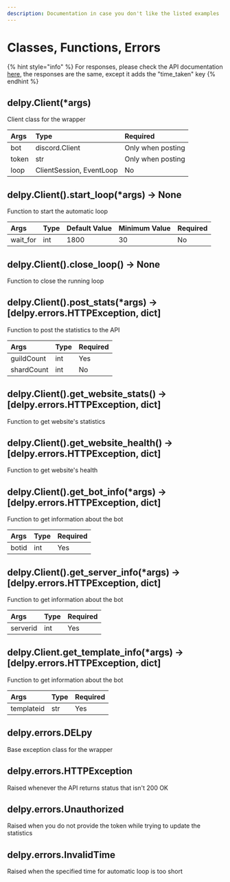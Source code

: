 ```yaml
---
description: Documentation in case you don't like the listed examples
---
```


# Classes, Functions, Errors

{% hint style="info" %}
For responses, please check the API documentation [here](https://discordextremelist.xyz/en-US/docs#api-routes), the responses are the same, except it adds the "time\_taken" key
{% endhint %}

## delpy.Client\(\*args\)

Client class for the wrapper

| Args | Type | Required |
| :--- | :--- | :--- |
| bot | discord.Client | Only when posting |
| token | str | Only when posting |
| loop | ClientSession, EventLoop | No |

## delpy.Client\(\).start\_loop\(\*args\) -&gt; None

Function to start the automatic loop

| Args | Type | Default Value | Minimum Value | Required |
| :--- | :--- | :--- | :--- | :--- |
| wait\_for | int | 1800 | 30 | No |

## delpy.Client\(\).close\_loop\(\) -&gt; None

Function to close the running loop

## delpy.Client\(\).post\_stats\(\*args\) -&gt; \[delpy.errors.HTTPException, dict\]

Function to post the statistics to the API

| Args | Type | Required |
| :--- | :--- | :--- |
| guildCount | int | Yes |
| shardCount | int | No |

## delpy.Client\(\).get\_website\_stats\(\) -&gt; \[delpy.errors.HTTPException, dict\]

Function to get website's statistics

## delpy.Client\(\).get\_website\_health\(\) -&gt; \[delpy.errors.HTTPException, dict\]

Function to get website's health

## delpy.Client\(\).get\_bot\_info\(\*args\) -&gt; \[delpy.errors.HTTPException, dict\]

Function to get information about the bot

| Args | Type | Required |
| :--- | :--- | :--- |
| botid | int | Yes |

## delpy.Client\(\).get\_server\_info\(\*args\) -&gt; \[delpy.errors.HTTPException, dict\]

Function to get information about the bot

| Args | Type | Required |
| :--- | :--- | :--- |
| serverid | int | Yes |

## delpy.Client.get\_template\_info\(\*args\) -&gt; \[delpy.errors.HTTPException, dict\]

Function to get information about the bot

| Args | Type | Required |
| :--- | :--- | :--- |
| templateid | str | Yes |

## delpy.errors.DELpy

Base exception class for the wrapper

## delpy.errors.HTTPException

Raised whenever the API returns status that isn't 200 OK

## delpy.errors.Unauthorized

Raised when you do not provide the token while trying to update the statistics

## delpy.errors.InvalidTime

Raised when the specified time for automatic loop is too short

